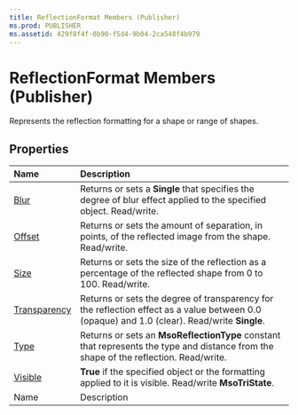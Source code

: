 ```yaml
---
title: ReflectionFormat Members (Publisher)
ms.prod: PUBLISHER
ms.assetid: 429f8f4f-0b90-f5d4-9b04-2ca548f4b979
---
```



# ReflectionFormat Members (Publisher)
Represents the reflection formatting for a shape or range of shapes.

## Properties



|**Name**|**Description**|
|:-----|:-----|
| [Blur](reflectionformat-blur-property-publisher.md)|Returns or sets a  **Single** that specifies the degree of blur effect applied to the specified object. Read/write.|
| [Offset](reflectionformat-offset-property-publisher.md)|Returns or sets the amount of separation, in points, of the reflected image from the shape. Read/write.|
| [Size](reflectionformat-size-property-publisher.md)|Returns or sets the size of the reflection as a percentage of the reflected shape from 0 to 100. Read/write.|
| [Transparency](reflectionformat-transparency-property-publisher.md)|Returns or sets the degree of transparency for the reflection effect as a value between 0.0 (opaque) and 1.0 (clear). Read/write  **Single**.|
| [Type](reflectionformat-type-property-publisher.md)|Returns or sets an  **MsoReflectionType** constant that represents the type and distance from the shape of the reflection. Read/write.|
| [Visible](reflectionformat-visible-property-publisher.md)| **True** if the specified object or the formatting applied to it is visible. Read/write **MsoTriState**.|
|Name|Description|

